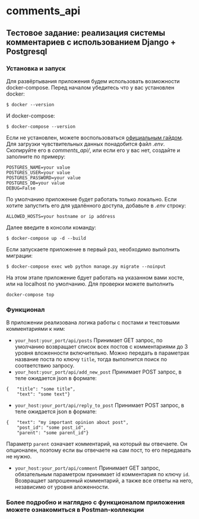 # comments_api
## Тестовое задание: реализация системы комментариев с использованием Django + Postgresql
### Установка и запуск
Для развёртывания приложения будем использовать возможности docker-compose. Перед началом убедитесь что у вас установлен docker:
```
$ docker --version
```
И docker-compose:
```
$ docker-compose --version
```
Если не установлен, можете воспользоваться [официальным гайдом](https://docs.docker.com/compose/install/).
Для загрузки чувствительных данных понадобится файл *.env*. Скопируйте его в *comments_api/*, или если его у вас нет, создайте и заполните по примеру:
```
POSTGRES_NAME=your value
POSTGRES_USER=your value
POSTGRES_PASSWORD=your value
POSTGRES_DB=your value
DEBUG=False
```
По умолчанию приложение будет работать только локально. Если хотите запустить его для удалённого доступа, добавьте в *.env* строку:
```
ALLOWED_HOSTS=your hostname or ip address
```
Далее введите в консоли команду:
```
$ docker-compose up -d --build
```
Если запускаете приложение в первый раз, необходимо выполнить миграции:
```
$ docker-compose exec web python manage.py migrate --noinput
```
На этом этапе приложение бдует работать на указанном вами хосте, или на localhost по умолчанию. Для проверки можете выполнить
```
docker-compose top
```
### Функционал
В приложении реализована логика работы с постами и текстовыми комментариями к ним:
- `your_host:your_port/api/posts`
Принимает GET запрос, по умолчанию возвращает список всех постов с комментариями до 3 уровня вложенности включительно. Можно передать в параметрах название поста по ключу `title`, тогда выполнится поиск по соответствию запросу.
- `your_host:your_port/api/add_new_post`
Принимает POST запрос, в теле ожидается json в формате:
```
{   "title": "some title",
    "text": "some text"}
```
- `your_host:your_port/api/reply_to_post`
Принимает POST запрос, в теле ожидается json в формате:
```
{   "text": "my important opinion about post",
    "post_id": "some post_id",
    "parent": "some parent_id"}
```
Параметр `parent` означает комментарий, на который вы отвечаете. Он опционален, поэтому если вы отвечаете на сам пост, то его передавать не нужно.
- `your_host:your_port/api/comment`
Принимает GET запрос, обязательным параметром принимает id комментария по ключу `id`. Возвращает запрошенный комментарий, а также все ответы на него, независимо от уровня аложенности.
### Более подробно и наглядно с функционалом приложения можете ознакомиться в Postman-коллекции
